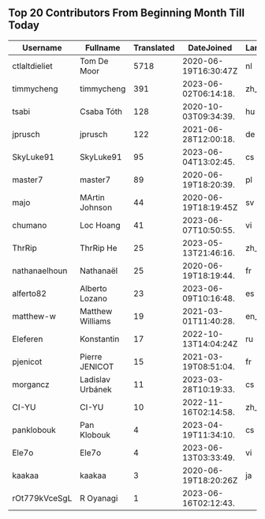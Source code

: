 ## Top 20 Contributors From Beginning Month Till Today ##
|Username|Fullname|Translated|DateJoined|Language|
|--------|--------|----------|----------|-------|
|ctlaltdieliet|Tom De Moor|5718|2020-06-19T16:30:47Z|nl|
|timmycheng|timmycheng|391|2023-06-02T06:14:18.|zh_Hans|
|tsabi|Csaba Tóth|128|2020-10-03T09:34:39.|hu|
|jprusch|jprusch|122|2021-06-28T12:00:18.|de|
|SkyLuke91|SkyLuke91|95|2023-06-04T13:02:45.|cs|
|master7|master7|89|2020-06-19T18:20:39.|pl|
|majo|MArtin Johnson|44|2020-06-19T18:19:45Z|sv|
|chumano|Loc Hoang|41|2023-06-07T10:50:55.|vi|
|ThrRip|ThrRip He|25|2023-05-13T21:46:16.|zh_Hans|
|nathanaelhoun|Nathanaël|25|2020-06-19T18:19:44.|fr|
|alferto82|Alberto Lozano|23|2023-06-09T10:16:48.|es|
|matthew-w|Matthew Williams|19|2021-03-01T11:40:28.|en_AU|
|Eleferen|Konstantin|17|2022-10-13T14:04:24Z|ru|
|pjenicot|Pierre JENICOT|15|2021-03-19T08:51:04.|fr|
|morgancz|Ladislav Urbánek|11|2023-03-28T10:19:33.|cs|
|CI-YU|CI-YU|10|2022-11-16T02:14:58.|zh_Hant|
|panklobouk|Pan Klobouk|4|2023-04-19T11:34:10.|cs|
|Ele7o|Ele7o|4|2023-06-13T03:33:49.|vi|
|kaakaa|kaakaa|3|2020-06-19T18:20:26Z|ja|
|rOt779kVceSgL|R Oyanagi|1|2023-06-16T02:12:43.||
